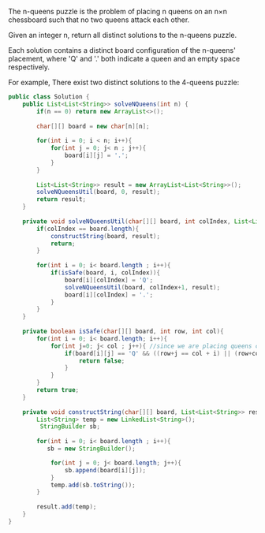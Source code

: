 The n-queens puzzle is the problem of placing n queens on an n×n chessboard such that no two queens attack each other.



Given an integer n, return all distinct solutions to the n-queens puzzle.

Each solution contains a distinct board configuration of the n-queens' placement, where 'Q' and '.' both indicate a queen and an empty space respectively.

For example,
There exist two distinct solutions to the 4-queens puzzle:

```java
public class Solution {
    public List<List<String>> solveNQueens(int n) {
        if(n == 0) return new ArrayList<>();
        
        char[][] board = new char[n][n];
        
        for(int i = 0; i < n; i++){
            for(int j = 0; j< n ; j++){
                board[i][j] = '.';
            }
        }
        
        List<List<String>> result = new ArrayList<List<String>>();
        solveNQueensUtil(board, 0, result);
        return result;
    }
    
    private void solveNQueensUtil(char[][] board, int colIndex, List<List<String>> result){
        if(colIndex == board.length){
            constructString(board, result);
            return;
        }
        
        for(int i = 0; i< board.length ; i++){
            if(isSafe(board, i, colIndex)){
                board[i][colIndex] = 'Q';
                solveNQueensUtil(board, colIndex+1, result);
                board[i][colIndex] = '.';
            }
        }
    }
    
    private boolean isSafe(char[][] board, int row, int col){
        for(int i = 0; i< board.length; i++){
            for(int j=0; j< col ; j++){ //since we are placing queens col by col and no need to check for the unexplored board which will all be safe anyways
                if(board[i][j] == 'Q' && ((row+j == col + i) || (row+col == i+j) || row==i)){
                    return false;
                }
            }
        }
        return true;
    }
    
    private void constructString(char[][] board, List<List<String>> result){
        List<String> temp = new LinkedList<String>();
         StringBuilder sb;
         
        for(int i = 0; i< board.length ; i++){
           sb = new StringBuilder();

            for(int j = 0; j< board.length; j++){
                sb.append(board[i][j]);
            }
            temp.add(sb.toString());
        }
        
        result.add(temp);
    }
}
```
